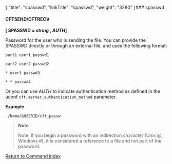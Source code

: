{
    "title": "spasswd",
    "linkTitle": "spasswd",
    "weight": "3280"
}### spasswd

#### CFTSEND/CFTRECV

****[ SPASSWD = *string* , _AUTH_]****

Password for the user who is sending the file. You can provide the SPASSWD directly or through an external file, and uses the following format:

`part1 user1 passwd1`

`part2 user2 passwd2`

`* user1 passwd3`

`* * passwd4`

Or you can use _AUTH_ to indicate authentication method as defined in the uconf `cft.server.authentication_method` parameter.

****Example****

` /home/&USERID/cft_passw`

> **Note**
>
> Note: If you begin a password with an indirection character (Unix @, Windows \#), it is considered a reference to a file and not part of the password.

[Return to Command index](../../)
